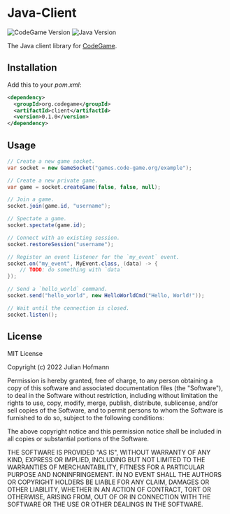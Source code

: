 # Java-Client
![CodeGame Version](https://img.shields.io/badge/CodeGame-v0.7-orange)
![Java Version](https://img.shields.io/badge/Java-17-brown)

The Java client library for [CodeGame](https://code-game.org).

## Installation

Add this to your *pom.xml*:
```xml
<dependency>
  <groupId>org.codegame</groupId>
  <artifactId>client</artifactId>
  <version>0.1.0</version>
</dependency>
```

## Usage

```java
// Create a new game socket.
var socket = new GameSocket("games.code-game.org/example");

// Create a new private game.
var game = socket.createGame(false, false, null);

// Join a game.
socket.join(game.id, "username");

// Spectate a game.
socket.spectate(game.id);

// Connect with an existing session.
socket.restoreSession("username");

// Register an event listener for the `my_event` event.
socket.on("my_event", MyEvent.class, (data) -> {
	// TODO: do something with `data`
});

// Send a `hello_world` command.
socket.send("hello_world", new HelloWorldCmd("Hello, World!"));

// Wait until the connection is closed.
socket.listen();
```

## License

MIT License

Copyright (c) 2022 Julian Hofmann

Permission is hereby granted, free of charge, to any person obtaining a copy
of this software and associated documentation files (the "Software"), to deal
in the Software without restriction, including without limitation the rights
to use, copy, modify, merge, publish, distribute, sublicense, and/or sell
copies of the Software, and to permit persons to whom the Software is
furnished to do so, subject to the following conditions:

The above copyright notice and this permission notice shall be included in all
copies or substantial portions of the Software.

THE SOFTWARE IS PROVIDED "AS IS", WITHOUT WARRANTY OF ANY KIND, EXPRESS OR
IMPLIED, INCLUDING BUT NOT LIMITED TO THE WARRANTIES OF MERCHANTABILITY,
FITNESS FOR A PARTICULAR PURPOSE AND NONINFRINGEMENT. IN NO EVENT SHALL THE
AUTHORS OR COPYRIGHT HOLDERS BE LIABLE FOR ANY CLAIM, DAMAGES OR OTHER
LIABILITY, WHETHER IN AN ACTION OF CONTRACT, TORT OR OTHERWISE, ARISING FROM,
OUT OF OR IN CONNECTION WITH THE SOFTWARE OR THE USE OR OTHER DEALINGS IN THE
SOFTWARE.
